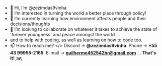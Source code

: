 - 👋 Hi, I’m @zezimdas9vinha
- 👀 I’m interested in turning the world a better place through policy!
- 🌱 I’m currently learning how environment affects people and their decisions/thoughts
- 💞️ I’m looking to collaborate on whatever it takes to achieve the state of 'forever youngness' and peace amongst the world
- and to help with coding, as well as learning on how to code too.
- 📫 How to reach me? </> Discord -> **@zezimdas9vinha**. Phone -> **+55 43 99955-2165**. E-mail -> **guilherme452542br@gmail.com** ... **That's it! *;w;***

<!---
zezimdas9vinha/ZorroDoAsfalto is a ✨ special ✨ repository because its `README.md` (this file) appears on your GitHub profile.
You can click the Preview link to take a look at your changes.
--->
